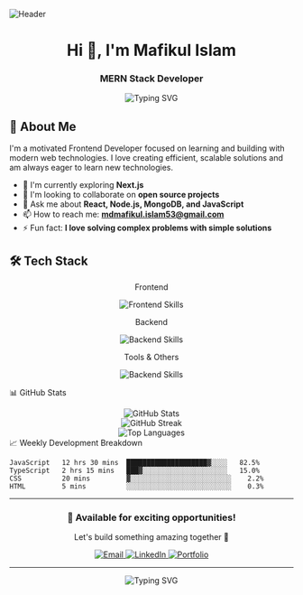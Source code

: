 ![Header]([https://ibb.co/Xr1QC2t8])

<h1 align="center">Hi 👋, I'm Mafikul Islam</h1>
<h3 align="center">MERN Stack Developer</h3>

<div align="center">
  <img src="https://readme-typing-svg.herokuapp.com?font=Fira+Code&size=32&duration=2800&pause=2000&color=A9FEF7&center=true&vCenter=true&width=940&lines=Hey+there!+I'm+a+Full+Stack+Developer+%F0%9F%91%8B;Welcome+to+my+GitHub+Profile!;Let's+build+something+amazing+together!" alt="Typing SVG" />
</div>

## 🚀 About Me

I'm a motivated Frontend Developer focused on learning and building with modern web technologies. I love creating efficient, scalable solutions and am always eager to learn new technologies.

- 🌱 I'm currently exploring **Next.js**
- 👯 I'm looking to collaborate on **open source projects**
- 💬 Ask me about **React, Node.js, MongoDB, and JavaScript**
- 📫 How to reach me: <a href="mailto:mdmafikul.islam53@gmail.com"> **mdmafikul.islam53@gmail.com**</a>
- ⚡ Fun fact: **I love solving complex problems with simple solutions**

## 🛠️ Tech Stack

<div align="center">
  Frontend
<p>
    <img src="https://skillicons.dev/icons?i=react,nextjs,javascript,html,css,tailwind" alt="Frontend Skills"/>
  </p>
</div>

<div align="center">
  Backend
<p>
    <img src="https://skillicons.dev/icons?i=nodejs,express,mongodb,firebase" alt="Backend Skills"/>
  </p>
</div>

<div align="center">
  Tools & Others
<p>
  <img src="https://skillicons.dev/icons?i=git,github,vscode,netlify,vercel" alt="Backend Skills"/>
</p>
</div>

📊 GitHub Stats

<div align="center">
  <img src="https://github-readme-stats.vercel.app/api?username=yourusername&theme=dark&hide_border=false&include_all_commits=true&count_private=true" alt="GitHub Stats" />
</div>

<div align="center">
  <img src="https://github-readme-streak-stats.herokuapp.com/?user=yourusername&theme=dark&hide_border=false" alt="GitHub Streak" />
</div>

<div align="center">
  <img src="https://github-readme-stats.vercel.app/api/top-langs/?username=yourusername&theme=dark&hide_border=false&include_all_commits=true&count_private=true&layout=compact" alt="Top Languages" />
</div>
📈 Weekly Development Breakdown

```text
JavaScript   12 hrs 30 mins  ████████████████████▓░░░░   82.5%
TypeScript   2 hrs 15 mins   ███▓░░░░░░░░░░░░░░░░░░░░░   15.0%
CSS          20 mins         ▓░░░░░░░░░░░░░░░░░░░░░░░░░    2.2%
HTML         5 mins          ░░░░░░░░░░░░░░░░░░░░░░░░░░    0.3%
```

---

<div align="center">
  <h3>💼 Available for exciting opportunities!</h3>
  <p>Let's build something amazing together 🚀</p>
  
   <p>
    <a href="mailto:mdmafikulislam5320@gmail.com">
      <img src="https://img.shields.io/badge/Email-D14836?style=for-the-badge&logo=gmail&logoColor=white" alt="Email"/>
    </a>
    <a href="https://linkedin.com/in/your-profile">
      <img src="https://img.shields.io/badge/LinkedIn-0077B5?style=for-the-badge&logo=linkedin&logoColor=white" alt="LinkedIn"/>
    </a>
    <a href="https://your-portfolio.com">
      <img src="https://img.shields.io/badge/Portfolio-FF5722?style=for-the-badge&logo=google-chrome&logoColor=white" alt="Portfolio"/>
    </a>
  </p>
</div>

---

<div align="center">
  <img src="https://readme-typing-svg.herokuapp.com?font=Fira+Code&size=32&duration=2800&pause=2000&color=A9FEF7&center=true&vCenter=true&width=940&lines=" alt="Typing SVG" />
</div>
